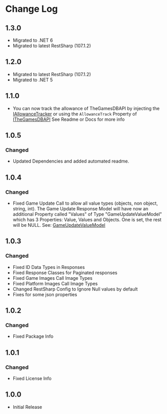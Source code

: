# Change Log
## 1.3.0
* Migrated to .NET 6
* Migrated to latest RestSharp (107.1.2)

## 1.2.0
* Migrated to latest RestSharp (107.1.2)
* Migrated to .NET 5

## 1.1.0
* You can now track the allowance of TheGamesDBAPI by injecting the [IAllowanceTracker](https://github.com/nfMalde/TheGamesDBApiWrapper/blob/main/src/Domain/Track/IAllowanceTracker.cs) or using the `AllowanceTrack` Property of [ITheGamesDBAPI](https://github.com/nfMalde/TheGamesDBApiWrapper/blob/main/src/Domain/ITheGamesDBAPI.cs) See Readme or Docs for more info

## 1.0.5
### Changed
* Updated Dependencies and added automated readme.

## 1.0.4
### Changed
* Fixed Game Update Call to allow all value types (objects, non object, string, int). The Game Update Response Model will have now an additional Property called "Values" of Type "GameUpdateValueModel" which has  3 Properties: Value, Values and Objects. One is set, the rest will be NULL. See: [GameUpdateValueModel](https://github.com/nfMalde/TheGamesDBApiWrapper/blob/main/src/Models/Responses/Games/GameUpdateValueModel.cs)

## 1.0.3
### Changed
* Fixed ID  Data Types in Responses
* Fixed Response Classes for Paginated responses 
* Fixed Game Images Call Image Types
* Fixed Platform Images Call Image Types
* Changed RestSharp Config to Ignore Null values by default
* Fixes for some json properties

## 1.0.2
### Changed
* Fixed Package Info

## 1.0.1
### Changed
* Fixed License Info

## 1.0.0
* Initial Release